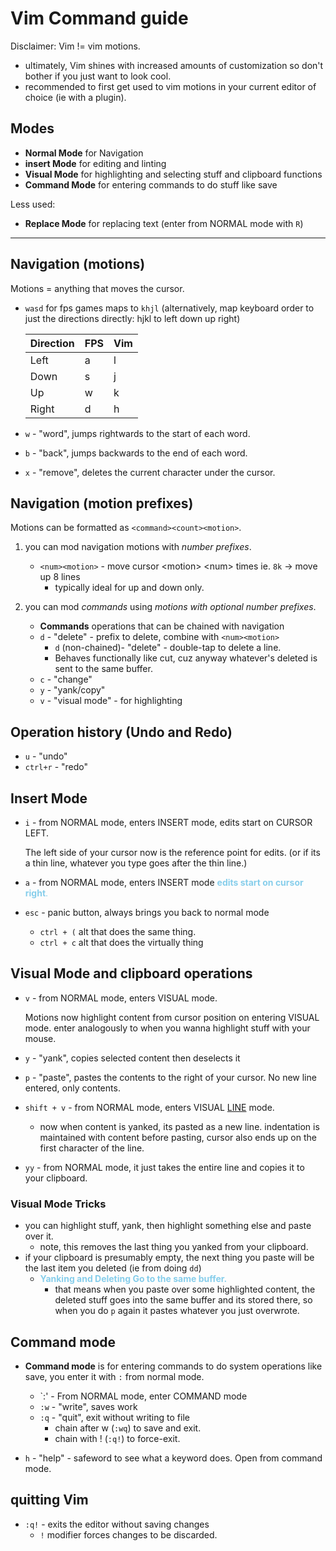 # Vim Command guide

Disclaimer: Vim !=  vim motions.

- ultimately, Vim shines with increased amounts of customization so don't bother if you just want to look cool.
- recommended to first get used to vim motions in your current editor of choice (ie with a plugin).

## Modes

- **Normal Mode** for Navigation
- **insert Mode** for editing and linting
- **Visual Mode** for highlighting and selecting stuff and clipboard functions
- **Command Mode** for entering commands to do stuff like save

Less used:

- **Replace Mode** for replacing text (enter from NORMAL mode with `R`)

----

## Navigation (motions)

Motions = anything that moves the cursor.

- `wasd` for fps games maps to `khjl` (alternatively, map keyboard order to just the directions directly: hjkl to left down up right)

    | Direction| FPS | Vim |
    |---|---|---|
    | Left | a | l |
    | Down | s | j |
    | Up | w | k |
    | Right | d | h |

- `w` - "word",  jumps rightwards to the start of each word.
- `b` - "back",  jumps backwards to the end of each word.
- `x` - "remove", deletes the current character under the cursor.

## Navigation (motion prefixes)

Motions can be formatted as `<command><count><motion>`.

1. you can mod navigation motions with *number prefixes*.
    - `<num><motion>` - move cursor \<motion\> \<num\> times ie. `8k` &#8594; move up 8 lines
        - typically ideal for up and down only.

2. you can mod *commands* using *motions with optional number prefixes*.
    - **Commands** operations that can be chained with navigation
    - `d` - "delete" - prefix to delete, combine with `<num><motion>`
        - `d` (non-chained)- "delete" - double-tap to delete a line.
        - Behaves functionally like cut, cuz anyway whatever's deleted is sent to the same buffer.
    - `c` - "change"
    - `y` - "yank/copy"
    - `v` - "visual mode" - for highlighting

## Operation history (Undo and Redo)

- `u` - "undo"
- `ctrl+r` - "redo"

## Insert Mode

- `i` - from NORMAL mode, enters INSERT mode, edits start on CURSOR LEFT.

    The left side of your cursor now is the reference point for edits. (or if its a thin line, whatever you type goes after the thin line.)
- `a` - from NORMAL mode, enters INSERT mode <span style="color:skyblue"> **edits start on cursor right**.</span>

- `esc` - panic button, always brings you back to normal mode
    - `ctrl + (` alt that does the same thing.
    - `ctrl + c` alt that does the virtually thing <!--- TODO: figure out the difference between ctrl + c or ( and esc -->

## Visual Mode and clipboard operations

- `v` - from NORMAL mode, enters VISUAL mode.  

    Motions now highlight content from cursor position on entering VISUAL mode. enter analogously to when you wanna highlight stuff with your mouse.

- `y` - "yank", copies selected content then deselects it
- `p` - "paste", pastes the contents to the right of your cursor. No new line entered, only contents.

- `shift + v` - from NORMAL mode, enters VISUAL <u>LINE</u> mode.  
    - now when content is yanked, its pasted as a new line. indentation is maintained with content before pasting, cursor also ends up on the first character of the line.
- `yy` - from NORMAL mode, it just takes the entire line and copies it to your clipboard.

### Visual Mode Tricks

- you can highlight stuff, yank, then highlight something else and paste over it.
    - note, this removes the last thing you yanked from your clipboard.
- if your clipboard is presumably empty, the next thing you paste will be the last item you deleted (ie from doing `dd`)
    - <span style="color:skyblue"> **Yanking and Deleting Go to the same buffer.**</span>
        - that means when you paste over some highlighted content, the deleted stuff goes into the same buffer and its stored there, so when you do `p` again it pastes whatever you just overwrote.

## Command mode

- **Command mode** is for entering commands to do system operations like save, you enter it with `:` from normal mode.
    - `:' - From NORMAL mode, enter COMMAND mode
    - `:w` - "write", saves work
    - `:q` - "quit", exit  without writing to file
        - chain after w (`:wq`) to save and exit.
        - chain with ! (`:q!`) to force-exit.

- `h` - "help" - safeword to see what a keyword does. Open from command mode.

## quitting Vim

- `:q!` - exits the editor without saving changes
    - `!` modifier forces changes to be discarded.
